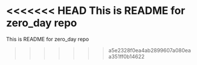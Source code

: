 <<<<<<< HEAD
This is README for zero_day repo 
=======
This is README for zero_day repo 
>>>>>>> a5e2328f0ea4ab2899607a080eaa351ff0b14622
